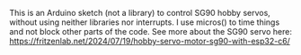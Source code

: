 This is an Arduino sketch (not a library) to control SG90 hobby servos, without using neither libraries nor interrupts. I use micros() to time things and not block other parts of the code. See more about the SG90 servo here: https://fritzenlab.net/2024/07/19/hobby-servo-motor-sg90-with-esp32-c6/
